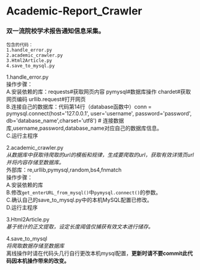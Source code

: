 # Academic-Report_Crawler
### 双一流院校学术报告通知信息采集。 

    包含的代码：
    1.handle_error.py
    2.academic_crawler.py
    3.Html2Article.py
    4.save_to_mysql.py
    
1.handle_error.py  
操作步骤：  
A.安装依赖的库：requests#获取网页内容 pymysql#数据库操作 chardet#获取网页编码 urllib.request#打开网页  
B.连接自己的数据库：代码第14行（database函数中）conn = pymysql.connect(host='127.0.0.1', user='username', password='password', db='database_name',charset='utf8') # 连接数据库,username,password,database_name对应自己的数据库信息。  
C.运行主程序

2.academic_crawler.py  
*从数据库中获取待爬取的url的模板和规律，生成要爬取的url，获取有效详情页url并将内容存储至数据库。*  
外部库：re,urllib,pymysql,random,bs4,fnmatch  
操作步骤：  
A.安装依赖的库  
B.修改`get_enterURL_from_mysql()`中`pymysql.connect()`的参数。  
C.确认自己的save_to_mysql.py中的本机MySQL配置已修改。  
D.运行主程序  

3.Html2Article.py  
*基于统计的正文提取，设定长度阈值仅捕获有效文本进行储存。*  

4.save_to_mysql  
*将爬取数据存储至数据库*  
离线操作时请在代码头几行自行更改本机mysql配置，**更新时请不要commit此代码因本机操作带来的改变。**

